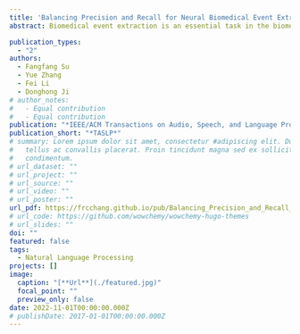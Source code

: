 ```yaml
---
title: 'Balancing Precision and Recall for Neural Biomedical Event Extraction'
abstract: Biomedical event extraction is an essential task in the biomedical research. Existing models suffer from the issue of low recall due to the large proportion of unrecognized events and inflexible event argument combination. To address this issue, we propose an end-to-end multi-task approach for biomedical event extraction. Our model is able to achieve balanced precision and recall with several nichetargeting designs. First, neural encoders with rich lexical and syntactic features are used and shared by multiple subtasks such as event trigger recognition and argument relation extraction, in order to enhance the generalizability of the model. Second, a novel auxiliary subtask is added to identify the proteins that participate in the events, which helps decreasing the challenge of mining event-related proteins from the large candidate space. Third, event argument combination is performed using a strong neural network rather than inflexible rules or templates, to further increase the recall, especially for complex nested events. To demonstrate the effectiveness of our model, we evaluate it on two widely-used biomedical event extraction datasets used in the BioNLP 2011 and 2013 shared tasks. Our model achieves the state-of-the-art results (63.15% and 55.67% in F1 score) by significantly improving the recalls (compared with DeepEvnetMineSciBERT , 4.65% and 5.0%) on the two datasets. Further experiments and analyses show the effectiveness of our proposed features and modules in the model.

publication_types:
  - "2"
authors:
  - Fangfang Su
  - Yue Zhang
  - Fei Li
  - Donghong Ji
# author_notes:
#   - Equal contribution
#   - Equal contribution
publication: "*IEEE/ACM Transactions on Audio, Speech, and Language Processing*"
publication_short: "*TASLP*"
# summary: Lorem ipsum dolor sit amet, consectetur #adipiscing elit. Duis posuere
#   tellus ac convallis placerat. Proin tincidunt magna sed ex sollicitudin
#   condimentum.
# url_dataset: ""
# url_project: ""
# url_source: ""
# url_video: ""
# url_poster: ""
url_pdf: https://frcchang.github.io/pub/Balancing_Precision_and_Recall_for_Neural_Biomedical_Event_Extraction.pdf
# url_code: https://github.com/wowchemy/wowchemy-hugo-themes
# url_slides: ""
doi: ""
featured: false
tags:
  - Natural Language Processing
projects: []
image:
  caption: "[**Url**](./featured.jpg)"
  focal_point: ""
  preview_only: false
date: 2022-11-01T00:00:00.000Z
# publishDate: 2017-01-01T00:00:00.000Z
---
```

